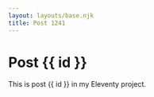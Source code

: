 ```yaml
---
layout: layouts/base.njk
title: Post 1241
---
```


# Post {{ id }}

This is post {{ id }} in my Eleventy project.
